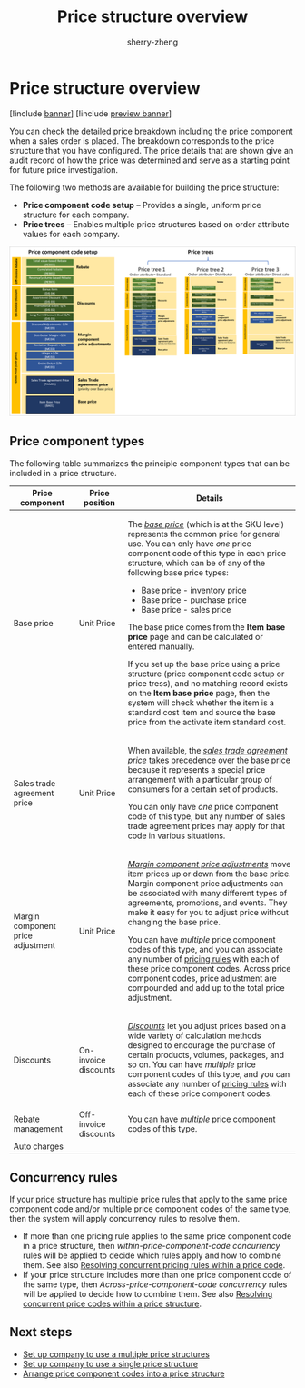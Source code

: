 ﻿---
title: Price structure overview
description: This article provides an overview of how price structures work in Pricing management
author: sherry-zheng
ms.author: chuzheng
ms.reviewer: kamaybac
ms.search.form: GUPPricingTree, GUPPriceComponentCodeSetup
ms.topic: overview
ms.date: 04/03/2023
audience: Application User
ms.search.region: Global
ms.custom: bap-template
---

# Price structure overview

[!include [banner](../includes/banner.md)]
[!include [preview banner](../includes/preview-banner.md)]

<!-- KFM: Preview until further notice -->

You can check the detailed price breakdown including the price component when a sales order is placed. The breakdown corresponds to the price structure that you have configured. The price details that are shown give an audit record of how the price was determined and serve as a starting point for future price investigation. <!-- KFM: This seems like an intro to a different topic. We should instead tell what price trees are and what they are for.  -->

The following two methods are available for building the price structure:

- **Price component code setup** – Provides a single, uniform price structure for each company.
- **Price trees** – Enables multiple price structures based on order attribute values for each company.

<!-- KFM: We should introduce the following image. What are we showing here?  -->

[<img src="media/price-trees-block-diagram.png" alt="Price tree and price component code setup elements." title="Price tree and price component code setup elements" width="720" />](media/price-trees-block-diagram.png#lightbox)

## Price component types

The following table summarizes the principle component types that can be included in a price structure.

| Price component | Price position | Details |
|---|---|---|
| Base price | Unit Price | <p>The *[base price](base-price-versions.md)* (which is at the SKU level) represents the common price for general use. You can only have *one* price component code of this type in each price structure, which can be of any of the following base price types:</p><ul><li>Base price - inventory price</li><li>Base price - purchase price</li><li>Base price - sales price</li></ul><p>The base price comes from the **Item base price** page and can be calculated or entered manually.</p><p>If you set up the base price using a price structure (price component code setup or price tress), and no matching record exists on the **Item base price** page, then the system will check whether the item is a standard cost item and source the base price from the activate item standard cost.</p> |
| Sales trade agreement price | Unit Price | <p>When available, the *[sales trade agreement price](sales-trade-agreement-prices.md)* takes precedence over the base price because it represents a special price arrangement with a particular group of consumers for a certain set of products.</p><p>You can only have *one* price component code of this type, but any number of sales trade agreement prices may apply for that code in various situations.</p> |
| Margin component price adjustment | Unit Price | <p>*[Margin component price adjustments](margin-price-adjustments.md)* move item prices up or down from the base price. Margin component price adjustments can be associated with many different types of agreements, promotions, and events. They make it easy for you to adjust price without changing the base price.</p><p>You can have *multiple* price component codes of this type, and you can associate any number of [pricing rules](price-rules.md) with each of these price component codes.  Across price component codes, price adjustment are compounded and add up to the total price adjustment. |
| Discounts | On-invoice discounts | <p>*[Discounts](discounts.md)* let you adjust prices based on a wide variety of calculation methods designed to encourage the purchase of certain products, volumes, packages, and so on. You can have *multiple* price component codes of this type, and you can associate any number of [pricing rules](price-rules.md) with each of these price component codes.</p> |
| Rebate management | Off-invoice discounts | <!-- KFM: Description needed. --> You can have *multiple* price component codes of this type. <!-- KFM: We need a topic about this. --> |
| Auto charges | <!-- KFM: Value needed --> | <!-- KFM: Description needed. --> |

## Concurrency rules

If your price structure has multiple price rules that apply to the same price component code and/or multiple price component codes of the same type, then the system will apply concurrency rules to resolve them.

- If more than one pricing rule applies to the same price component code in a price structure, then *within-price-component-code concurrency* rules will be applied to decide which rules apply and how to combine them. See also [Resolving concurrent pricing rules within a price code](concurrent-pricing-rules.md).
- If your price structure includes more than one price component code of the same type, then *Across-price-component-code concurrency* rules will be applied to decide how to combine them. See also [Resolving concurrent price codes within a price structure](price-structure-concurrence.md).

## Next steps

- [Set up company to use a multiple price structures](price-structure-multiple.md)
- [Set up company to use a single price structure](price-structure-single.md)
- [Arrange price component codes into a price structure](price-structure-details.md)
